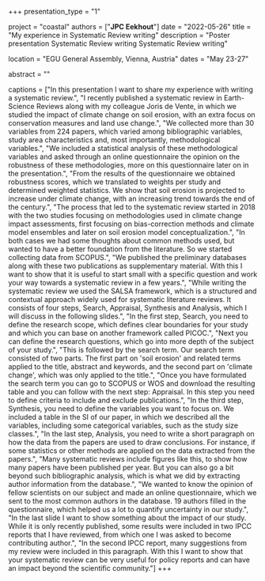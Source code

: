 +++
presentation_type = "1"

project = "coastal"
authors = ["**JPC Eekhout**"]
date = "2022-05-26"
title = "My experience in Systematic Review writing"
description = "Poster presentation Systematic Review writing Systematic Review writing"

location = "EGU General Assembly, Vienna, Austria"
dates = "May 23-27"

abstract = ""

captions = ["In this presentation I want to share my experience with writing a systematic review.",
"I recently published a systematic review in Earth-Science Reviews along with my colleague Joris de Vente, in which we studied the impact of climate change on soil erosion, with an extra focus on conservation measures and land use change.", 
"We collected more than 30 variables from 224 papers, which varied among bibliographic variables, study area characteristics and, most importantly, methodological variables.", 
"We included a statistical analysis of these methodological variables and asked through an online questionnaire the opinion on the robustness of these methodologies, more on this questionnaire later on in the presentation.", 
"From the results of the questionnaire we obtained robustness scores, which we translated to weights per study and determined weighted statistics. We show that soil erosion is projected to increase under climate change, with an increasing trend towards the end of the century.", 
"The process that led to the systematic review started in 2018 with the two studies focusing on methodologies used in climate change impact assessments, first focusing on bias-correction methods and climate model ensembles and later on soil erosion model conceptualization.",
"In both cases we had some thoughts about common methods used, but wanted to have a better foundation from the literature. So we started collecting data from SCOPUS.",
"We published the preliminary databases along with these two publications as supplementary material. With this I want to show that it is useful to start small with a specific question and work your way towards a systematic review in a few years.",
"While writing the systematic review we used the SALSA framework, which is a structured and contextual approach widely used for systematic literature reviews. It consists of four steps, Search, Appraisal, Synthesis and Analysis, which I will discuss in the following slides.",
"In the first step, Search, you need to define the research scope, which defines clear boundaries for your study and which you can base on another framework called PICOC.", 
"Next you can define the research questions, which go into more depth of the subject of your study.",
"This is followed by the search term. Our search term consisted of two parts. The first part on 'soil erosion' and related terms applied to the title, abstract and keywords, and the second part on 'climate change', which was only applied to the title.",
"Once you have formulated the search term you can go to SCOPUS or WOS and download the resulting table and you can follow with the next step: Appraisal. In this step you need to define criteria to include and exclude publications.",
"In the third step, Synthesis, you need to define the variables you want to focus on. We included a table in the SI of our paper, in which we described all the variables, including some categorical variables, such as the study size classes.",
"In the last step, Analysis, you need to write a short paragraph on how the data from the papers are used to draw conclusions. For instance, if some statistics or other methods are applied on the data extracted from the papers.",
"Many systematic reviews include figures like this, to show how many papers have been published per year. But you can also go a bit beyond such bibliographic analysis, which is what we did by extracting author information from the database.", 
"We wanted to know the opinion of fellow scientists on our subject and made an online questionnaire, which we sent to the most common authors in the database. 19 authors filled in the questionnaire, which helped us a lot to quantify uncertainty in our study.",
"In the last slide I want to show something about the impact of our study. While it is only recently published, some results were included in two IPCC reports that I have reviewed, from which one I was asked to become contributing author.", 
"In the second IPCC report, many suggestions from my review were included in this paragraph. With this I want to show that your systematic review can be very useful for policy reports and can have an impact beyond the scientific community."]
+++